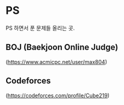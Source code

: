 # PS

PS 하면서 푼 문제들 올리는 곳.

## BOJ (Baekjoon Online Judge)

(https://www.acmicpc.net/user/max804)

## Codeforces

(https://codeforces.com/profile/Cube219)